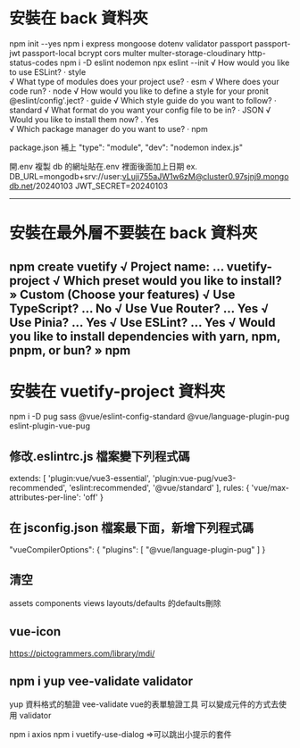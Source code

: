 # 安裝在 back 資料夾

npm init --yes
npm i express mongoose dotenv validator passport passport-jwt passport-local bcrypt cors multer multer-storage-cloudinary http-status-codes
npm i -D eslint nodemon
npx eslint --init
√ How would you like to use ESLint? · style  
√ What type of modules does your project use? · esm
√ Where does your code run? · node
√ How would you like to define a style for your pronit @eslint/config'.ject? · guide
√ Which style guide do you want to follow? · standard
√ What format do you want your config file to be in? · JSON
√ Would you like to install them now? . Yes  
√ Which package manager do you want to use? · npm

package.json 補上
"type": "module",
"dev": "nodemon index.js"

開.env
複製 db 的網址貼在.env 裡面後面加上日期
ex.
DB_URL=mongodb+srv://user:vLuji755aJW1w6zM@cluster0.97sjnj9.mongodb.net/20240103
JWT_SECRET=20240103

-----------------------

# 安裝在最外層不要裝在 back 資料夾

npm create vuetify
√ Project name: ... vuetify-project
√ Which preset would you like to install? » Custom (Choose your features)
√ Use TypeScript? ... No
√ Use Vue Router? ... Yes
√ Use Pinia? ... Yes
√ Use ESLint? ... Yes
√ Would you like to install dependencies with yarn, npm, pnpm, or bun? » npm
--------------------

# 安裝在 vuetify-project 資料夾

npm i -D pug sass @vue/eslint-config-standard @vue/language-plugin-pug eslint-plugin-vue-pug

## 修改.eslintrc.js 檔案變下列程式碼

extends: [
'plugin:vue/vue3-essential',
'plugin:vue-pug/vue3-recommended',
'eslint:recommended',
'@vue/standard'
],
rules: {
'vue/max-attributes-per-line': 'off'
}

## 在 jsconfig.json 檔案最下面，新增下列程式碼

"vueCompilerOptions": {
"plugins": [
"@vue/language-plugin-pug"
]
}

## 清空
assets 
components
views
layouts/defaults 的defaults刪除


## vue-icon 
https://pictogrammers.com/library/mdi/ 

npm i yup vee-validate validator
------------------
 yup 資料格式的驗證
 vee-validate  vue的表單驗證工具 可以變成元件的方式去使用
 validator

npm i axios 
npm i vuetify-use-dialog  =>可以跳出小提示的套件



